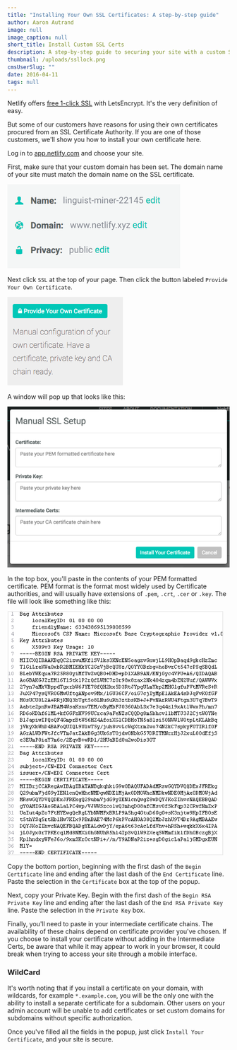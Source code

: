 ```yaml
---
title: "Installing Your Own SSL Certificates: A step-by-step guide"
author: Aaron Autrand
image: null
image_caption: null
short_title: Install Custom SSL Certs
description: A step-by-step guide to securing your site with a custom SSL certificate.
thumbnail: /uploads/ssllock.png
cmsUserSlug: ""
date: 2016-04-11 
tags: null
---
```


Netlify offers [free 1-click SSL](https://www.youtube.com/watch?v=k-9T0FYd-QU) with LetsEncrypt. It's the very definition of easy.

But some of our customers have reasons for using their own certificates procured from an SSL Certificate Authority. If you are one of those customers, we'll show you how to install your own certificate here.

<!--excerpt-->

Log in to [app.netlify.com](https://app.netlify.com) and choose your site.

First, make sure that your custom domain has been set. The domain name of your site must match the domain name on the SSL certificate.

![ssldomain.png](/uploads/ssldomain.png)

Next click `SSL` at the top of your page. Then click the button labeled `Provide Your Own Certificate`.

![sslprovidebutton.png](/uploads/sslprovidebutton.png)

A window will pop up that looks like this:

![sslmanual.png](/uploads/sslmanual.png)

In the top box, you'll paste in the contents of your PEM formatted certificate. PEM format is the format most widely used by Certificate authorities, and will usually have extensions of `.pem`, `.crt`, `.cer` or `.key`. The file will look like something like this:

![PEM Certificate Example](/uploads/illust_pemfile.gif)

Copy the bottom portion, beginning with the first dash of the `Begin Certificate` line and ending after the last dash of the `End Certificate` line. Paste the selection in the `Certificate` box at the top of the popup.

Next, copy your Private Key. Begin with the first dash of the `Begin RSA Private Key` line and ending after the last dash of the `End RSA Private Key` line. Paste the selection in the `Private Key` box.

Finally, you'll need to paste in your intermediate certificate chains. The availability of these chains depend on certificate provider you've chosen. If you choose to install your certificate without adding in the Intermediate Certs, be aware that while it may appear to work in your browser, it could break when trying to access your site through a mobile interface.

### **WildCard**

It's worth noting that if you install a certificate on your domain, with wildcards, for example `*.example.com`, you will be the only one with the ability to install a separate certificate for a subdomain. Other users on your admin account will be unable to add certificates or set custom domains for subdomains without specific authorization.


Once you've filled all the fields in the popup, just click `Install Your Certificate`, and your site is secure.